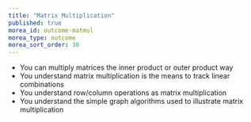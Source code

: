 ```yaml
---
title: "Matrix Multiplication"
published: true
morea_id: outcome-matmul
morea_type: outcome
morea_sort_order: 30
---
```


  * You can multiply matrices the inner product or outer product way
  * You understand matrix multiplication is the means to track linear combinations
  * You understand row/column operations as matrix multiplication
  * You understand the simple graph algorithms used to illustrate matrix multiplication
